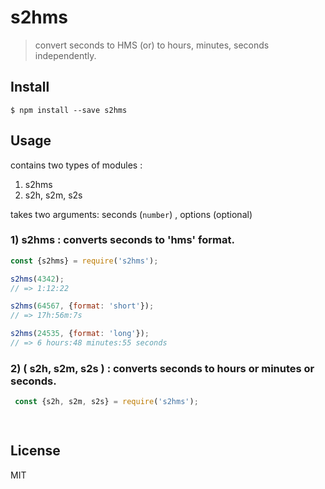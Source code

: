 # s2hms
> convert seconds to HMS (or) to hours, minutes, seconds independently.

## Install

```
$ npm install --save s2hms
```

## Usage

contains two types of modules : 

1. s2hms
2. s2h, s2m, s2s

takes two arguments:  seconds (`number`) , options (optional)

### 1) s2hms : converts seconds to 'hms' format.

```js
const {s2hms} = require('s2hms');

s2hms(4342);
// => 1:12:22

s2hms(64567, {format: 'short'});
// => 17h:56m:7s

s2hms(24535, {format: 'long'});
// => 6 hours:48 minutes:55 seconds

```

### 2) ( s2h, s2m, s2s ) : converts seconds to hours or minutes or seconds.

```js
 const {s2h, s2m, s2s} = require('s2hms'); 

 

```



## License

MIT
